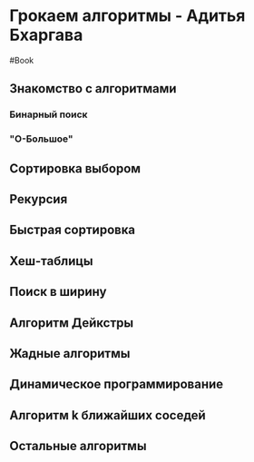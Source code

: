 # Грокаем алгоритмы - Адитья Бхаргава
#Book 

## Знакомство с алгоритмами

### Бинарный поиск
### "О-Большое"

## Сортировка выбором
## Рекурсия
## Быстрая сортировка
## Хеш-таблицы
## Поиск в ширину
## Алгоритм Дейкстры
## Жадные алгоритмы
## Динамическое программирование
## Алгоритм k ближайших соседей
## Остальные алгоритмы